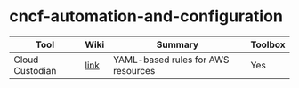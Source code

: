 # cncf-automation-and-configuration

| Tool | Wiki | Summary | Toolbox |
|------|------|---------|---------|
|Cloud Custodian|[link](https://github.com/cheuklau/cncf-automation-and-configuration/wiki/Cloud-Custodian)|YAML-based rules for AWS resources| Yes |
